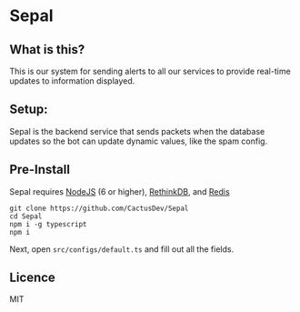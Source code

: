 # Sepal

## What is this?

This is our system for sending alerts to all our services to provide real-time updates to information displayed.


## Setup:

Sepal is the backend service that sends packets when the database updates
so the bot can update dynamic values, like the spam config.

## Pre-Install

Sepal requires [NodeJS](nodejs.org) (6 or higher), [RethinkDB](rethinkdb.com), and [Redis](redis.io)


```
git clone https://github.com/CactusDev/Sepal
cd Sepal
npm i -g typescript
npm i
```

Next, open `src/configs/default.ts` and fill out all the fields.


## Licence

MIT

